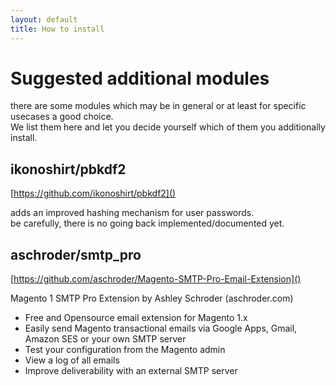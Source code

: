 ```yaml
---
layout: default
title: How to install 
---
```


# Suggested additional modules

there are some modules which may be in general or at least for specific usecases a good choice.  
We list them here and let you decide yourself which of them you additionally install.


## ikonoshirt/pbkdf2

[https://github.com/ikonoshirt/pbkdf2]()

adds an improved hashing mechanism for user passwords.  
be carefully, there is no going back implemented/documented yet.


## aschroder/smtp_pro

[https://github.com/aschroder/Magento-SMTP-Pro-Email-Extension]()

Magento 1 SMTP Pro Extension
by Ashley Schroder (aschroder.com)

- Free and Opensource email extension for Magento 1.x
- Easily send Magento transactional emails via Google Apps, Gmail, Amazon SES or your own SMTP server
- Test your configuration from the Magento admin
- View a log of all emails
- Improve deliverability with an external SMTP server